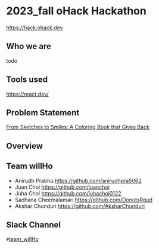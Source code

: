 
# 2023_fall oHack Hackathon
https://hack.ohack.dev

## Who we are
todo

## Tools used
https://react.dev/

## Problem Statement
[From Sketches to Smiles: A Coloring Book that Gives Back](https://ohack.dev/project/oWkMWbQ5IloAFC3FGfdP)

## Overview

## Team willHo
- Anirudh Prabhu https://github.com/anirudhpra5062
- Juan Choi https://github.com/juanchoi
- Juha Choi https://github.com/juhachoi0122
- Sadhana Cheemalamari https://github.com/DonutsRgud
- Akshar Chunduri https://github.com/AksharChunduri

## Slack Channel
`#`[team_willHo](https://opportunity-hack.slack.com/app_redirect?channel=team_willHo)

